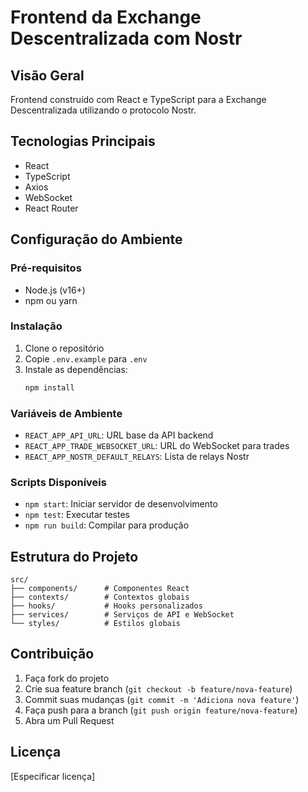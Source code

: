 # Frontend da Exchange Descentralizada com Nostr

## Visão Geral
Frontend construído com React e TypeScript para a Exchange Descentralizada utilizando o protocolo Nostr.

## Tecnologias Principais
- React
- TypeScript
- Axios
- WebSocket
- React Router

## Configuração do Ambiente

### Pré-requisitos
- Node.js (v16+)
- npm ou yarn

### Instalação
1. Clone o repositório
2. Copie `.env.example` para `.env`
3. Instale as dependências:
   ```bash
   npm install
   ```

### Variáveis de Ambiente
- `REACT_APP_API_URL`: URL base da API backend
- `REACT_APP_TRADE_WEBSOCKET_URL`: URL do WebSocket para trades
- `REACT_APP_NOSTR_DEFAULT_RELAYS`: Lista de relays Nostr

### Scripts Disponíveis
- `npm start`: Iniciar servidor de desenvolvimento
- `npm test`: Executar testes
- `npm run build`: Compilar para produção

## Estrutura do Projeto
```
src/
├── components/      # Componentes React
├── contexts/        # Contextos globais
├── hooks/           # Hooks personalizados
├── services/        # Serviços de API e WebSocket
└── styles/          # Estilos globais
```

## Contribuição
1. Faça fork do projeto
2. Crie sua feature branch (`git checkout -b feature/nova-feature`)
3. Commit suas mudanças (`git commit -m 'Adiciona nova feature'`)
4. Faça push para a branch (`git push origin feature/nova-feature`)
5. Abra um Pull Request

## Licença
[Especificar licença]
